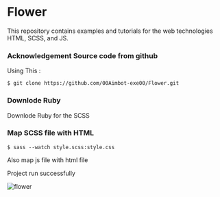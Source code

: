 # Flower
This repository contains examples and tutorials for the web technologies HTML, SCSS, and JS.

### Acknowledgement Source code from github
Using This : 

```
$ git clone https://github.com/00Aimbot-exe00/Flower.git
```

### Downlode Ruby 
Downlode Ruby for the SCSS

### Map SCSS file with HTML

```
$ sass --watch style.scss:style.css
```
Also map js file with html file 

Project run successfully


![flower](https://user-images.githubusercontent.com/63699592/236506187-282f2dc3-cbcb-447c-81f4-63b127233ab9.png)
